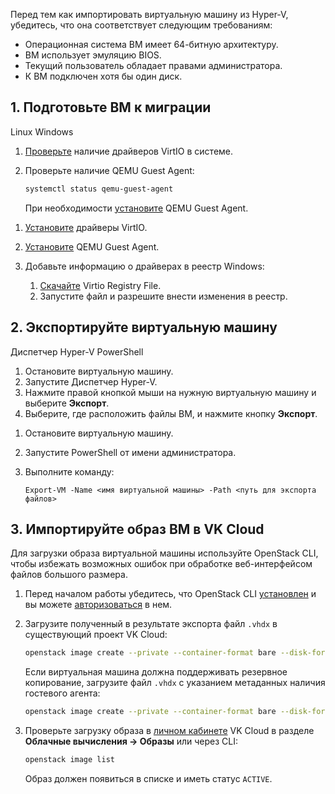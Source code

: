 Перед тем как импортировать виртуальную машину из Hyper-V, убедитесь, что она соответствует следующим требованиям:

- Операционная система ВМ имеет 64-битную архитектуру.
- ВМ использует эмуляцию BIOS.
- Текущий пользователь обладает правами администратора.
- К ВМ подключен хотя бы один диск.

## 1. Подготовьте ВМ к миграции

<tabs>
<tablist>
<tab>Linux</tab>
<tab>Windows</tab>
</tablist>
<tabpanel>

1. [Проверьте](https://www.tencentcloud.com/document/product/213/9929) наличие драйверов VirtIO в системе.
2. Проверьте наличие QEMU Guest Agent:

   ```bash
   systemctl status qemu-guest-agent
   ```

   При необходимости [установите](https://pve.proxmox.com/wiki/Qemu-guest-agent) QEMU Guest Agent.

</tabpanel>
<tabpanel>

1. [Установите](https://github.com/virtio-win/virtio-win-pkg-scripts/blob/master/README.md) драйверы VirtIO.
2. [Установите](https://pve.proxmox.com/wiki/Qemu-guest-agent) QEMU Guest Agent.
3. Добавьте информацию о драйверах в реестр Windows:

   1. [Скачайте](http://migration.platform9.com.s3-us-west-1.amazonaws.com/virtio.reg) Virtio Registry File.
   2. Запустите файл и разрешите внести изменения в реестр.

</tabpanel>
</tabs>

## 2. Экспортируйте виртуальную машину

<tabs>
<tablist>
<tab>Диспетчер Hyper-V</tab>
<tab>PowerShell</tab>
</tablist>
<tabpanel>

1. Остановите виртуальную машину.
2. Запустите Диспетчер Hyper-V.
3. Нажмите правой кнопкой мыши на нужную виртуальную машину и выберите **Экспорт**.
4. Выберите, где расположить файлы ВМ, и нажмите кнопку **Экспорт**.

</tabpanel>
<tabpanel>

1. Остановите виртуальную машину.
2. Запустите PowerShell от имени администратора.
3. Выполните команду:

   ```shell
   Export-VM -Name <имя виртуальной машины> -Path <путь для экспорта файлов>
   ```

</tabpanel>
</tabs>

## 3. Импортируйте образ ВМ в VK Cloud

Для загрузки образа виртуальной машины используйте OpenStack CLI, чтобы избежать возможных ошибок при обработке веб-интерфейсом файлов большого размера.

1. Перед началом работы убедитесь, что OpenStack CLI [установлен](/ru/base/account/project/cli/setup) и вы можете [авторизоваться](/ru/base/account/project/cli/authorization) в нем.
2. Загрузите полученный в результате экспорта файл `.vhdx` в существующий проект VK Cloud:

   ```bash
   openstack image create --private --container-format bare --disk-format vhdx --property store=s3 --file <файл.vhdx> <название_образа>
   ```

   Если виртуальная машина должна поддерживать резервное копирование, загрузите файл `.vhdx` с указанием метаданных наличия гостевого агента:

   ```bash
   openstack image create --private --container-format bare --disk-format vhdx --file <файл.vhdx> --property hw_qemu_guest_agent=yes --property store=s3 --property os_require_quiesce=yes <название_образа>
   ```

3. Проверьте загрузку образа в [личном кабинете](https://mcs.mail.ru/app/) VK Cloud в разделе **Облачные вычисления → Образы** или через CLI:

   ```bash
   openstack image list
   ```

   Образ должен появиться в списке и иметь статус `ACTIVE`.
